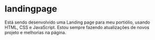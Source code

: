 # landingpage

Está sendo desenvolvido uma Landing page para meu portiólio, usando HTML, CSS e JavaScript.
Estou sempre fazendo atualizações de novos projeto e melhorias na página.


